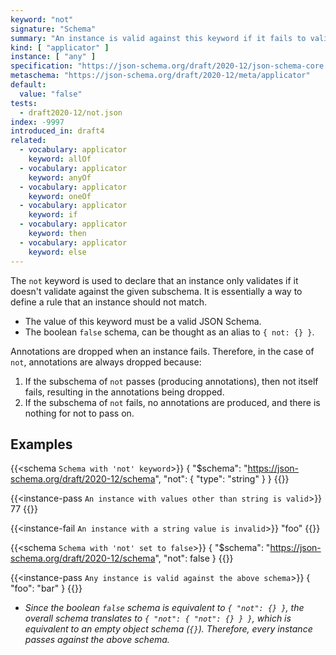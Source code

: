 ```yaml
---
keyword: "not"
signature: "Schema"
summary: "An instance is valid against this keyword if it fails to validate successfully against the schema defined by this keyword."
kind: [ "applicator" ]
instance: [ "any" ]
specification: "https://json-schema.org/draft/2020-12/json-schema-core.html#section-10.2.1.4"
metaschema: "https://json-schema.org/draft/2020-12/meta/applicator"
default:
  value: "false"
tests:
  - draft2020-12/not.json
index: -9997
introduced_in: draft4
related:
  - vocabulary: applicator
    keyword: allOf
  - vocabulary: applicator
    keyword: anyOf
  - vocabulary: applicator
    keyword: oneOf
  - vocabulary: applicator
    keyword: if
  - vocabulary: applicator
    keyword: then
  - vocabulary: applicator
    keyword: else
---
```


The `not` keyword is used to declare that an instance only validates if it doesn't validate against the given subschema. It is essentially a way to define a rule that an instance should not match.

* The value of this keyword must be a valid JSON Schema.
* The boolean `false` schema, can be thought as an alias to `{ not: {} }`.

Annotations are dropped when an instance fails. Therefore, in the case of `not`, annotations are always dropped because:

1. If the subschema of `not` passes (producing annotations), then not itself fails, resulting in the annotations being dropped.
2. If the subschema of `not` fails, no annotations are produced, and there is nothing for not to pass on.

## Examples

{{<schema `Schema with 'not' keyword`>}}
{
  "$schema": "https://json-schema.org/draft/2020-12/schema",
  "not": {
    "type": "string"
  }
}
{{</schema>}}

{{<instance-pass `An instance with values other than string is valid`>}}
77
{{</instance-pass>}}

{{<instance-fail `An instance with a string value is invalid`>}}
"foo"
{{</instance-fail>}}

{{<schema `Schema with 'not' set to false`>}}
{
  "$schema": "https://json-schema.org/draft/2020-12/schema",
  "not": false
}
{{</schema>}}

{{<instance-pass `Any instance is valid against the above schema`>}}
{ "foo": "bar" }
{{</instance-pass>}}
* _Since the boolean `false` schema is equivalent to `{ "not": {} }`, the overall schema translates to `{ "not": { "not": {} } }`, which is equivalent to an empty object schema (`{}`). Therefore, every instance passes against the above schema._
